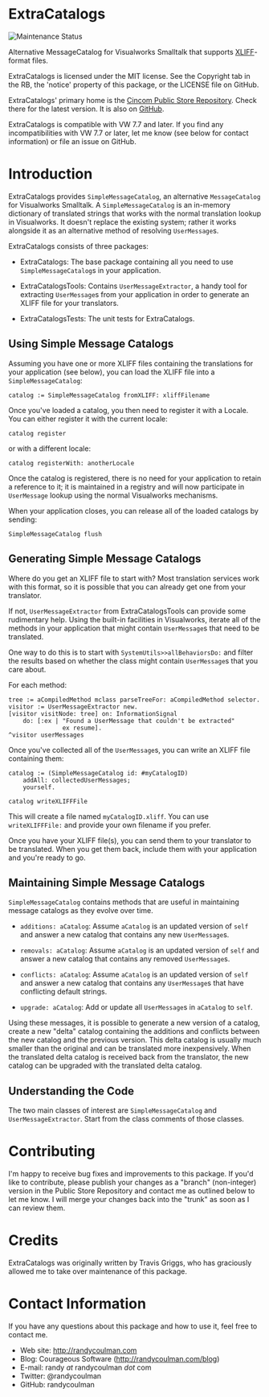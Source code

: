 # ExtraCatalogs

![Maintenance Status](https://img.shields.io/badge/maintenance-active-green.svg)

Alternative MessageCatalog for Visualworks Smalltalk that supports
[XLIFF](http://en.wikipedia.org/wiki/XLIFF)-format files.

ExtraCatalogs is licensed under the MIT license.  See the Copyright
tab in the RB, the 'notice' property of this package, or the LICENSE
file on GitHub.

ExtraCatalogs' primary home is the
[Cincom Public Store Repository](http://www.cincomsmalltalk.com/CincomSmalltalkWiki/Public+Store+Repository).
Check there for the latest version.  It is also on
[GitHub](https://github.com/randycoulman/ExtraCatalogs).

ExtraCatalogs is compatible with VW 7.7 and later.  If you find any
incompatibilities with VW
7.7 or later, let me know (see below for contact information) or file
an issue on GitHub.

# Introduction

ExtraCatalogs provides `SimpleMessageCatalog`, an alternative
`MessageCatalog` for Visualworks Smalltalk.  A `SimpleMessageCatalog`
is an in-memory dictionary of translated strings that works with the
normal translation lookup in Visualworks.  It doesn't replace the
existing system; rather it works alongside it as an alternative method
of resolving `UserMessage`s.

ExtraCatalogs consists of three packages:

* ExtraCatalogs: The base package containing all you need to use
  `SimpleMessageCatalog`s in your application.

* ExtraCatalogsTools: Contains `UserMessageExtractor`, a handy tool
  for extracting `UserMessage`s from your application in order to
  generate an XLIFF file for your translators.

* ExtraCatalogsTests: The unit tests for ExtraCatalogs.

## Using Simple Message Catalogs

Assuming you have one or more XLIFF files containing the translations
for your application (see below), you can load the XLIFF file into a
`SimpleMessageCatalog`:

```
catalog := SimpleMessageCatalog fromXLIFF: xliffFilename
```

Once you've loaded a catalog, you then need to register it with a
Locale.  You can either register it with the current locale:

```
catalog register
```

or with a different locale:

```
catalog registerWith: anotherLocale
```

Once the catalog is registered, there is no need for your application
to retain a reference to it; it is maintained in a registry and will
now participate in `UserMessage` lookup using the normal Visualworks
mechanisms.

When your application closes, you can release all of the loaded
catalogs by sending:

```
SimpleMessageCatalog flush
```

## Generating Simple Message Catalogs

Where do you get an XLIFF file to start with?  Most translation
services work with this format, so it is possible that you can already
get one from your translator.

If not, `UserMessageExtractor` from ExtraCatalogsTools can provide
some rudimentary help.  Using the built-in facilities in Visualworks,
iterate all of the methods in your application that might contain
`UserMessage`s that need to be translated.

One way to do this is to start with `SystemUtils>>allBehaviorsDo:` and
filter the results based on whether the class might contain
`UserMessage`s that you care about.

For each method:

```
tree := aCompiledMethod mclass parseTreeFor: aCompiledMethod selector.
visitor := UserMessageExtractor new.
[visitor visitNode: tree] on: InformationSignal
    do: [:ex | "Found a UserMessage that couldn't be extracted"
               ex resume].
^visitor userMessages
```

Once you've collected all of the `UserMessage`s, you can write an XLIFF
file containing them:

```
catalog := (SimpleMessageCatalog id: #myCatalogID)
    addAll: collectedUserMessages;
    yourself.

catalog writeXLIFFFile
```

This will create a file named `myCatalogID.xliff`.  You can use
`writeXLIFFFile:` and provide your own filename if you prefer.

Once you have your XLIFF file(s), you can send them to your translator
to be translated.  When you get them back, include them with your
application and you're ready to go.

## Maintaining Simple Message Catalogs

`SimpleMessageCatalog` contains methods that are useful in maintaining
message catalogs as they evolve over time.

* `additions: aCatalog`: Assume `aCatalog` is an updated version of
  `self` and answer a new catalog that contains any new
  `UserMessage`s.

* `removals: aCatalog`: Assume `aCatalog` is an updated version of
  `self` and answer a new catalog that contains any removed
  `UserMessage`s.

* `conflicts: aCatalog`: Assume `aCatalog` is an updated version of
  `self` and answer a new catalog that contains any `UserMessage`s
  that have conflicting default strings.

* `upgrade: aCatalog`: Add or update all `UserMessage`s in `aCatalog`
  to `self`.

Using these messages, it is possible to generate a new version of a
catalog, create a new "delta" catalog containing the additions and conflicts
between the new catalog and the previous version.  This delta catalog
is usually much smaller than the original and can be translated more
inexpensively.  When the translated delta catalog is received back
from the translator, the new catalog can be upgraded with the
translated delta catalog.

## Understanding the Code

The two main classes of interest are `SimpleMessageCatalog` and
`UserMessageExtractor`.  Start from the class comments of those
classes.

# Contributing

I'm happy to receive bug fixes and improvements to this package.  If
you'd like to contribute, please publish your changes as a "branch"
(non-integer) version in the Public Store Repository and contact me as
outlined below to let me know.  I will merge your changes back into
the "trunk" as soon as I can review them.

# Credits

ExtraCatalogs was originally written by Travis Griggs, who has
graciously allowed me to take over maintenance of this package.

# Contact Information

If you have any questions about this package and how to use it, feel free to contact me.

* Web site: http://randycoulman.com
* Blog: Courageous Software (http://randycoulman.com/blog)
* E-mail: randy _at_ randycoulman _dot_ com
* Twitter: @randycoulman
* GitHub: randycoulman
